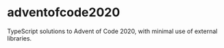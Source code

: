 # adventofcode2020

TypeScript solutions to Advent of Code 2020, with minimal use of external libraries.
